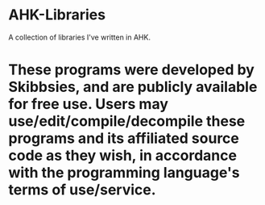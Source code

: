 # AHK-Libraries
A collection of libraries I've written in AHK.

# These programs were developed by Skibbsies, and are publicly available for free use. Users may use/edit/compile/decompile these programs and its affiliated source code as they wish, in accordance with the programming language's terms of use/service.
